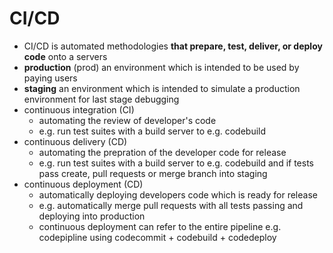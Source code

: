 # CI/CD

- CI/CD is automated methodologies **that prepare, test, deliver, or deploy code** onto a servers
- **production** (prod) an environment which is intended to be used by paying users
- **staging** an environment which is intended to simulate a production environment for last stage debugging
- continuous integration (CI)
  - automating the review of developer's code
  - e.g. run test suites with a build server to e.g. codebuild
- continuous delivery (CD)
  - automating the prepration of the developer code for release
  - e.g. run test suites with a build server to e.g. codebuild and if tests pass create, pull requests or merge branch into staging
- continuous deployment (CD)
  - automatically deploying developers code which is ready for release
  - e.g. automatically merge pull requests with all tests passing and deploying into production
  - continuous deployment can refer to the entire pipeline e.g. codepipline using codecommit + codebuild + codedeploy
